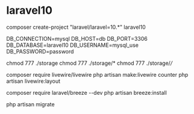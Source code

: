 # laravel10

<!-- 初回コンテナ起動後 laravel プロジェクト作成 -->
composer create-project "laravel/laravel=10.*" laravel10

<!-- envファイル修正 -->
DB_CONNECTION=mysql
DB_HOST=db
DB_PORT=3306
DB_DATABASE=laravel10
DB_USERNAME=mysql_use
DB_PASSWORD=password

<!-- 権限付与 -->
chmod 777 ./storage
chmod 777 ./storage/*
chmod 777 ./storage/*/*

<!-- install livewire -->
composer require livewire/livewire
php artisan make:livewire counter
php artisan livewire:layout

<!-- install breeze -->
composer require laravel/breeze --dev
php artisan breeze:install

<!-- migrate -->
php artisan migrate
